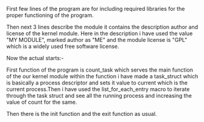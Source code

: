 First few lines of the program are for including required libraries for the proper functioning of the program.

Then next 3 lines describe the module it contains the description author and license of the kernel module. Here in the description i have used the value "MY MODULE", marked author as "ME" and the module license is "GPL" which is a widely used free software license.

Now the actual starts:-

First function of the program is count_task which serves the main function of the our kernel module within the function i have made a task_struct which is basically a process descriptor and sets it value to current which is the current process.Then i have used the list_for_each_entry macro to iterate through the task struct and see all the running process and increasing the value of count for the same.

Then there is the init function and the exit function as usual.